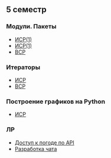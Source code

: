 ## 5 семестр
### Модули. Пакеты
* <a href="https://github.com/eugenexii/prog/blob/master/sem5/1/isr.md">ИСР(1)</a>
* <a href="https://replit.com/@eivygovsky/isr-7#main.py">ИСР(1)</a>
* <a href="https://github.com/eugenexii/prog/tree/master/sem5/1/vsr">ВСР</a>
### Итераторы
* <a href="https://replit.com/@eivygovsky/isr-8#main.py">ИСР</a>
* <a href="https://replit.com/@eivygovsky/vsr-5#main.py">ВСР</a>
### Построение графиков на Python
* <a href="https://replit.com/@eivygovsky/isr-9#main.py">ИСР</a>
### ЛР
* <a href="https://replit.com/@eivygovsky/lr2#main.py">Доступ к погоде по API</a>
* <a href="https://github.com/eugenexii/prog/tree/master/sem5/lr4">Разработка чата</a>